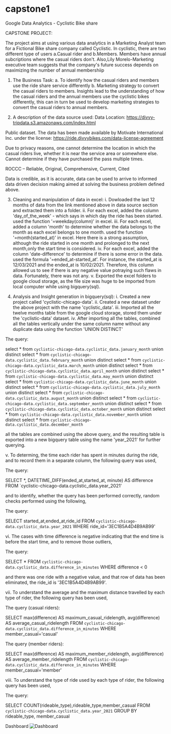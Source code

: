 # capstone1

Google Data Analytics - Cyclistic Bike share

CAPSTONE PROJECT:

The project aims at using various data analytics in a Marketing Analyst team for a Fictional Bike share company called Cyclistic. In cyclistic, there are two different type of users a.Casual rider and b.Members. 
Members  have annual subcriptions where the casual riders don't. Also,Lily Morelo-Marketing executive team suggests that the company's future success depends on maximizing the number of annual membershiip

1. The Business Task:
a. To identify how the casual riders and members use the ride share service differently
b. Marketing strategy to convert the casual riders to members.
Insights lead to the understanding of how the casual riders and the annual members use the cyclistic bikes differently, this can in turn be used to develop marketing strategies to convert the casual riders to annual members.

2. A description of the data source used:
Data Location: https://divvy-tripdata.s3.amazonaws.com/index.html

Public dataset. The data has been made available by Motivate International Inc. under the license: https://ride.divvybikes.com/data-license-agreement

Due to privacy reasons, one cannot determine the location in which the casual riders live, whether it is near the service area or somewhere else. Cannot determine if they have purchased the pass multiple times.

ROCCC – Reliable, Original, Comprehensive, Current, Cited

Data is credible, as it is accurate, data can be used to arrive to informed data driven decision making aimed at solving the business problem defined above.

3. Cleaning and manipulation of data in excel:
i. Dowloaded the last 12 months of data from the link mentioned above in data source section and extracted them into a folder.
ii. For each excel, added the column 'day_of_the_week' - which says in which day the ride has been started. used the function '=weekday(column)' in excel.
iii. For each excel, added a column 'month' to determine whether the data belongs to the month as each excel belongs to one month. used the function '=month(started_at)' in excel. Here there is a strong assumption, although the ride started in one month and prolonged to the next month,only the start time is considered.
iv. For each excel, added the column 'date-difference' to determine if there is some error in the data. used the formula '=ended_at-started_at'. For instance, the started_at is 12/03/2021 and the ended_at is 10/02/2021. Therefore, this column allowed us to see if there is any negative value potraying such flaws in data. Fortunately, there was not any. 
v. Exported the excel folders to google cloud storage, as the file size was huge to be imported from local computer while using bigquery(sql).

4. Analysis and Insight generation in bigquery(sql):
i. Created a new project called 'cyclistic-chicago-data'.
ii. Created a new dataset under the above project with the name 'cyclistic_data'.
iii. Imported all the twelve months table from the google cloud storage, stored them under the 'cyclistic-data' dataset.
iv. After importing all the tables, combined all the tables vertically under the same column name without any duplicate data using the function 'UNION DISTINCT'

The query:


select *
from `cyclistic-chicago-data.cyclistic_data.january_month`
union distinct 
select *
from `cyclistic-chicago-data.cyclistic_data.february_month`
union distinct 
select *
from `cyclistic-chicago-data.cyclistic_data.march_month`
union distinct 
select *
from `cyclistic-chicago-data.cyclistic_data.april_month`
union distinct 
select *
from `cyclistic-chicago-data.cyclistic_data.may_month`
union distinct 
select *
from `cyclistic-chicago-data.cyclistic_data.june_month`
union distinct 
select *
from `cyclistic-chicago-data.cyclistic_data.july_month`
union distinct 
select *
from `cyclistic-chicago-data.cyclistic_data.august_month`
union distinct 
select *
from `cyclistic-chicago-data.cyclistic_data.september_month`
union distinct 
select *
from `cyclistic-chicago-data.cyclistic_data.october_month`
union distinct
select *
from `cyclistic-chicago-data.cyclistic_data.november_month`
union distinct
select *
from `cyclistic-chicago-data.cyclistic_data.december_month`

all the tables are combined using the above query, and the resulting table is exported into a new bigquery table using the name 'year_2021' for further querying.

v. To determing, the time each rider has spent in minutes during the ride, and to record them in a separate column, the following query was used,

The query:

SELECT *,
 DATETIME_DIFF(ended_at,started_at, minute) AS difference
 FROM `cyclistic-chicago-data.cyclistic_data.year_2021'
 
 and to identify, whether the query has been performed correctly, random checks performed using the following,
 
 The query:
 
SELECT started_at,ended_at,ride_id
FROM `cyclistic-chicago-data.cyclistic_data.year_2021`
WHERE ride_id='3EC1B5A4D4B9AB99'

vi. The cases with time difference is negative indicating that the end time is before the start time, and to remove those outliers,

The query:

SELECT * FROM `cyclistic-chicago-data.cyclistic_data.difference_in_minutes` 
WHERE difference < 0

and there was one ride with a negative value, and that row of data has been eliminated, the ride_id is '3EC1B5A4D4B9AB99'.

vii. To understand the average and the maximum distance travelled by each type of rider, the following query has been used,

The query (casual riders):

SELECT max(difference) AS maximum_casual_ridelength,
avg(difference) AS average_casual_ridelength
FROM `cyclistic-chicago-data.cyclistic_data.difference_in_minutes` 
WHERE member_casual='casual'

The query (member riders):

SELECT max(difference) AS maximum_member_ridelength,
avg(difference) AS average_member_ridelength
FROM `cyclistic-chicago-data.cyclistic_data.difference_in_minutes` 
WHERE member_casual='member'

viii. To understand the type of ride used by each type of rider, the following query has been used,

The query:

SELECT COUNT(rideable_type),rideable_type,member_casual
FROM `cyclistic-chicago-data.cyclistic_data.year_2021`
GROUP BY rideable_type, member_casual








Dashboard
![Dashboard](https://user-images.githubusercontent.com/101074709/157043796-eeca7552-39f6-41e1-821a-c5687dbfe468.jpg)
